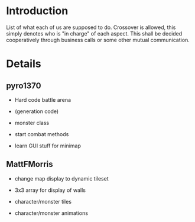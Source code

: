 # Introduction #

List of what each of us are supposed to do. Crossover is allowed, this simply denotes who is "in charge" of each aspect. This shall be decided cooperatively through business calls or some other mutual communication.

# Details #

## pyro1370 ##

  * Hard code battle arena

  * (generation code)

  * monster class

  * start combat methods

  * learn GUI stuff for minimap


## MattFMorris ##

  * change map display to dynamic tileset

  * 3x3 array for display of walls

  * character/monster tiles

  * character/monster animations